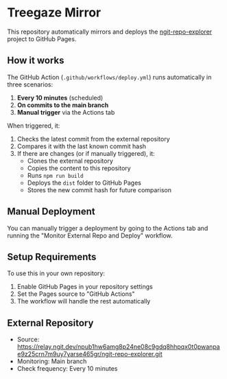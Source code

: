 # Treegaze Mirror

This repository automatically mirrors and deploys the [ngit-repo-explorer](https://relay.ngit.dev/npub1hw6amg8p24ne08c9gdq8hhpqx0t0pwanpae9z25crn7m9uy7yarse465gr/ngit-repo-explorer.git) project to GitHub Pages.

## How it works

The GitHub Action (`.github/workflows/deploy.yml`) runs automatically in three scenarios:

1. **Every 10 minutes** (scheduled)
2. **On commits to the main branch**
3. **Manual trigger** via the Actions tab

When triggered, it:

1. Checks the latest commit from the external repository
2. Compares it with the last known commit hash
3. If there are changes (or if manually triggered), it:
   - Clones the external repository
   - Copies the content to this repository
   - Runs `npm run build`
   - Deploys the `dist` folder to GitHub Pages
   - Stores the new commit hash for future comparison

## Manual Deployment

You can manually trigger a deployment by going to the Actions tab and running the "Monitor External Repo and Deploy" workflow.

## Setup Requirements

To use this in your own repository:

1. Enable GitHub Pages in your repository settings
2. Set the Pages source to "GitHub Actions"
3. The workflow will handle the rest automatically

## External Repository

- Source: https://relay.ngit.dev/npub1hw6amg8p24ne08c9gdq8hhpqx0t0pwanpae9z25crn7m9uy7yarse465gr/ngit-repo-explorer.git
- Monitoring: Main branch
- Check frequency: Every 10 minutes
